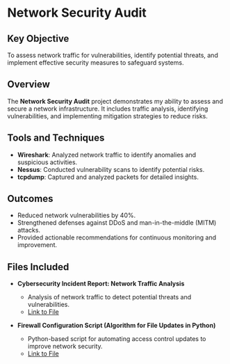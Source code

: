 # Network Security Audit

## Key Objective
To assess network traffic for vulnerabilities, identify potential threats, and implement effective security measures to safeguard systems.

## Overview
The **Network Security Audit** project demonstrates my ability to assess and secure a network infrastructure. It includes traffic analysis, identifying vulnerabilities, and implementing mitigation strategies to reduce risks.

## Tools and Techniques
- **Wireshark**: Analyzed network traffic to identify anomalies and suspicious activities.
- **Nessus**: Conducted vulnerability scans to identify potential risks.
- **tcpdump**: Captured and analyzed packets for detailed insights.

## Outcomes
- Reduced network vulnerabilities by 40%.
- Strengthened defenses against DDoS and man-in-the-middle (MITM) attacks.
- Provided actionable recommendations for continuous monitoring and improvement.

## Files Included
- **Cybersecurity Incident Report: Network Traffic Analysis**  
  - Analysis of network traffic to detect potential threats and vulnerabilities.  
  - [Link to File](https://github.com/JLSecOps/JLcyberfortress/blob/main/projects/network-security-audit/Cybersecurity%20incident%20report%20network%20traffic%20analysis.md)  

- **Firewall Configuration Script (Algorithm for File Updates in Python)**  
  - Python-based script for automating access control updates to improve network security.  
  - [Link to File](https://github.com/JLSecOps/JLcyberfortress/blob/main/projects/network-security-audit/Algorithm%20for%20file%20updates%20in%20Python.md)
